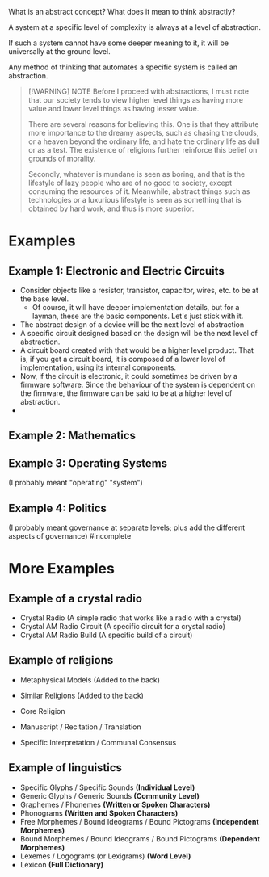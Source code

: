 What is an abstract concept? What does it mean to think abstractly?

A system at a specific level of complexity is always at a level of abstraction.

If such a system cannot have some deeper meaning to it, it will be universally at the ground level.

Any method of thinking that automates a specific system is called an abstraction.

> [!WARNING] NOTE
> Before I proceed with abstractions, I must note that our society tends to view higher level things as having more value and lower level things as having lesser value.
> 
> There are several reasons for believing this. One is that they attribute more importance to the dreamy aspects, such as chasing the clouds, or a heaven beyond the ordinary life, and hate the ordinary life as dull or as a test. The existence of religions further reinforce this belief on grounds of morality.
> 
> Secondly, whatever is mundane is seen as boring, and that is the lifestyle of lazy people who are of no good to society, except consuming the resources of it. Meanwhile, abstract things such as technologies or a luxurious lifestyle is seen as something that is obtained by hard work, and thus is more superior.

# Examples
## Example 1: Electronic and Electric Circuits
- Consider objects like a resistor, transistor, capacitor, wires, etc. to be at the base level.
	- Of course, it will have deeper implementation details, but for a layman, these are the basic components. Let's just stick with it.
- The abstract design of a device will be the next level of abstraction
- A specific circuit designed based on the design will be the next level of abstraction.
- A circuit board created with that would be a higher level product. That is, if you get a circuit board, it is composed of a lower level of implementation, using its internal components.
- Now, if the circuit is electronic, it could sometimes be driven by a firmware software. Since the behaviour of the system is dependent on the firmware, the firmware can be said to be at a higher level of abstraction.
- 
## Example 2: Mathematics
## Example 3: Operating Systems
(I probably meant "operating" "system")
## Example 4: Politics
(I probably meant governance at separate levels; plus add the different aspects of governance)
#incomplete

# More Examples
## Example of a crystal radio
- Crystal Radio (A simple radio that works like a radio with a crystal)
- Crystal AM Radio Circuit (A specific circuit for a crystal radio)
- Crystal AM Radio Build (A specific build of a circuit)
## Example of religions
- Metaphysical Models (Added to the back)
- Similar Religions (Added to the back)

- Core Religion
- Manuscript / Recitation / Translation
- Specific Interpretation / Communal Consensus
## Example of linguistics
- Specific Glyphs / Specific Sounds **(Individual Level)**
- Generic Glyphs / Generic Sounds **(Community Level)**
- Graphemes / Phonemes **(Written or Spoken Characters)**
- Phonograms **(Written and Spoken Characters)**
- Free Morphemes / Bound Ideograms / Bound Pictograms **(Independent Morphemes)**
- Bound Morphemes / Bound Ideograms / Bound Pictograms **(Dependent Morphemes)**
- Lexemes / Logograms (or Lexigrams) **(Word Level)**
- Lexicon **(Full Dictionary)**
